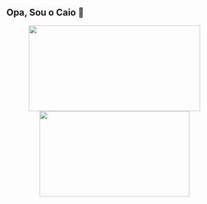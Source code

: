 ## Opa, Sou o Caio 👋

<div align="center">
  <img height="200em" width="400em" src="https://github-readme-stats.vercel.app/api?username=Caiopolis&show_icons=true&theme=shadow_red&include_all_commits=true&count_private=true&rank_icon=github&text_color=f2f2f2&icon_color=9A0000&bg_color=121212&border_color=f2f2f2"/>
  <img height="200em" width="350em" src="https://github-readme-stats.vercel.app/api/top-langs/?username=Caiopolis&layout=compact&langs_count=7&theme=shadow_red&text_color=f2f2f2&icon_color=9A0000&bg_color=121212&border_color=f2f2f2"/>
</div>

